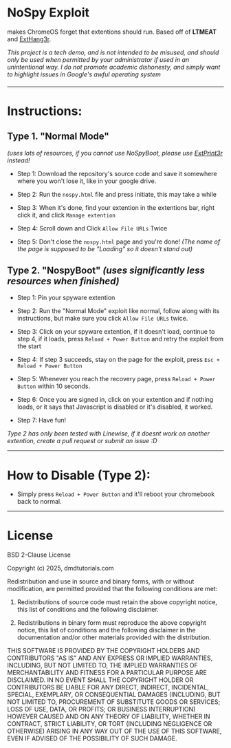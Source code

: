 # NoSpy Exploit
makes ChromeOS forget that extentions should run.
Based off of **LTMEAT** and [ExtHang3r](https://github.com/Blobby-Boi/ExtHang3r). 

*This project is a tech demo, and is not intended to be misused, and should only be used when permitted by your administrator if used in an unintentional way. I do not promote academic dishonesty, and simply want to highlight issues in Google's awful operating system*
####  
----------------------------------------
# Instructions:

## Type 1. "Normal Mode" 
*(uses lots of resources, if you cannot use NoSpyBoot, please use [ExtPrint3r](https://github.com/Blobby-Boi/ExtPrint3r) instead!*
* Step 1: Download the repository's source code and save it somewhere where you won't lose it, like in your google drive.

* Step 2: Run the `nospy.html` file and press initiate, this may take a while

* Step 3: When it's done, find your extention in the extentions bar, right click it, and click `Manage extention`

* Step 4: Scroll down and Click `Allow File URLs` Twice

* Step 5: Don't close the `nospy.html` page and you're done! *(The name of the page is supposed to be "Loading" so it doesn't stand out)*
  
## Type 2. "NospyBoot" *(uses significantly less resources when finished)*

* Step 1: Pin your spyware extention

* Step 2: Run the "Normal Mode" exploit like normal, follow along with its instructions, but make sure you click `Allow File URLs` twice.

* Step 3: Click on your spyware extention, if it doesn't load, continue to step 4, if it loads, press `Reload + Power Button` and retry the exploit from the start

* Step 4: If step 3 succeeds, stay on the page for the exploit, press ` Esc + Reload + Power Button `

* Step 5: Whenever you reach the recovery page, press ` Reload + Power Button ` within 10 seconds.

* Step 6: Once you are signed in, click on your extention and if nothing loads, or it says that Javascript is disabled or it's disabled, it worked.

* Step 7: Have fun!



*Type 2 has only been tested with Linewise, if it doesnt work on another extention, create a pull request or submit an issue :D*
 
-------
# How to Disable (Type 2):
- Simply press `Reload + Power Button` and it'll reboot your chromebook back to normal.


-----------------
# License
BSD 2-Clause License

Copyright (c) 2025, dmdtutorials.com

Redistribution and use in source and binary forms, with or without
modification, are permitted provided that the following conditions are met:

1. Redistributions of source code must retain the above copyright notice, this
   list of conditions and the following disclaimer.

2. Redistributions in binary form must reproduce the above copyright notice,
   this list of conditions and the following disclaimer in the documentation
   and/or other materials provided with the distribution.

THIS SOFTWARE IS PROVIDED BY THE COPYRIGHT HOLDERS AND CONTRIBUTORS "AS IS"
AND ANY EXPRESS OR IMPLIED WARRANTIES, INCLUDING, BUT NOT LIMITED TO, THE
IMPLIED WARRANTIES OF MERCHANTABILITY AND FITNESS FOR A PARTICULAR PURPOSE ARE
DISCLAIMED. IN NO EVENT SHALL THE COPYRIGHT HOLDER OR CONTRIBUTORS BE LIABLE
FOR ANY DIRECT, INDIRECT, INCIDENTAL, SPECIAL, EXEMPLARY, OR CONSEQUENTIAL
DAMAGES (INCLUDING, BUT NOT LIMITED TO, PROCUREMENT OF SUBSTITUTE GOODS OR
SERVICES; LOSS OF USE, DATA, OR PROFITS; OR BUSINESS INTERRUPTION) HOWEVER
CAUSED AND ON ANY THEORY OF LIABILITY, WHETHER IN CONTRACT, STRICT LIABILITY,
OR TORT (INCLUDING NEGLIGENCE OR OTHERWISE) ARISING IN ANY WAY OUT OF THE USE
OF THIS SOFTWARE, EVEN IF ADVISED OF THE POSSIBILITY OF SUCH DAMAGE.

